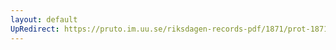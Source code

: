 ```yaml
---
layout: default
UpRedirect: https://pruto.im.uu.se/riksdagen-records-pdf/1871/prot-1871--fk--515/prot-1871--fk--515_003.pdf
---
```

